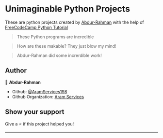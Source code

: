 # Unimaginable Python Projects
These are python projects created by [Abdur-Rahman](https://github.com/aramservices198) with the help of [FreeCodeCamp Python Tutorial](https://youtu.be/rfscVS0vtbw) 


> These Python programs are incredible

>How are these makable? They just blow my mind!


>Abdur-Rahman did some increrdible work!

## Author

👤 **Abdur-Rahman**

* Github: [@AramServices198](https://github.com/aramservices198)
* Github Organization: [Aram Services](https://github.com/Aram-Services)
## Show your support

Give a ⭐️ if this project helped you!

***
